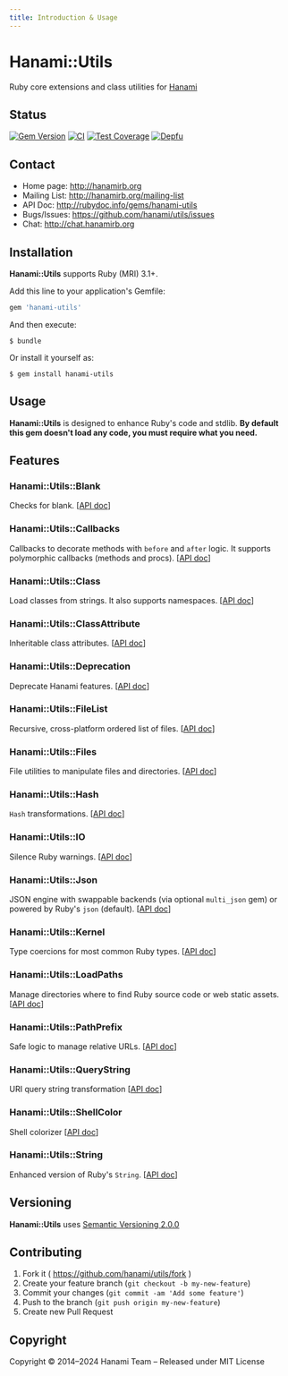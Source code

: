 ```yaml
---
title: Introduction & Usage
---
```


# Hanami::Utils

Ruby core extensions and class utilities for [Hanami](http://hanamirb.org)

## Status

[![Gem Version](https://badge.fury.io/rb/hanami-utils.svg)](https://badge.fury.io/rb/hanami-utils)
[![CI](https://github.com/hanami/utils/actions/workflows/ci.yml/badge.svg)](https://github.com/hanami/utils/actions?query=workflow%3Aci+branch%3Amain)
[![Test Coverage](https://codecov.io/gh/hanami/utils/branch/main/graph/badge.svg)](https://codecov.io/gh/hanami/utils)
[![Depfu](https://badges.depfu.com/badges/a8545fb67cf32a2c75b6227bc0821027/overview.svg)](https://depfu.com/github/hanami/utils?project=Bundler)

## Contact

- Home page: http://hanamirb.org
- Mailing List: http://hanamirb.org/mailing-list
- API Doc: http://rubydoc.info/gems/hanami-utils
- Bugs/Issues: https://github.com/hanami/utils/issues
- Chat: http://chat.hanamirb.org


## Installation

**Hanami::Utils** supports Ruby (MRI) 3.1+.

Add this line to your application's Gemfile:

```ruby
gem 'hanami-utils'
```

And then execute:

    $ bundle

Or install it yourself as:

    $ gem install hanami-utils

## Usage

**Hanami::Utils** is designed to enhance Ruby's code and stdlib.
**By default this gem doesn't load any code, you must require what you need.**

## Features

### Hanami::Utils::Blank

Checks for blank. [[API doc](http://www.rubydoc.info/gems/hanami-utils/Hanami/Utils/Blank)]

### Hanami::Utils::Callbacks

Callbacks to decorate methods with `before` and `after` logic. It supports polymorphic callbacks (methods and procs). [[API doc](http://www.rubydoc.info/gems/hanami-utils/Hanami/Utils/Callbacks)]

### Hanami::Utils::Class

Load classes from strings. It also supports namespaces. [[API doc](http://www.rubydoc.info/gems/hanami-utils/Hanami/Utils/Class)]

### Hanami::Utils::ClassAttribute

Inheritable class attributes. [[API doc](http://www.rubydoc.info/gems/hanami-utils/Hanami/Utils/ClassAttribute)]

### Hanami::Utils::Deprecation

Deprecate Hanami features. [[API doc](http://www.rubydoc.info/gems/hanami-utils/Hanami/Utils/Deprecation)]

### Hanami::Utils::FileList

Recursive, cross-platform ordered list of files. [[API doc](http://www.rubydoc.info/gems/hanami-utils/Hanami/Utils/FileList)]

### Hanami::Utils::Files

File utilities to manipulate files and directories. [[API doc](http://www.rubydoc.info/gems/hanami-utils/Hanami/Utils/Files)]

### Hanami::Utils::Hash

`Hash` transformations. [[API doc](http://www.rubydoc.info/gems/hanami-utils/Hanami/Utils/Hash)]

### Hanami::Utils::IO

Silence Ruby warnings. [[API doc](http://www.rubydoc.info/gems/hanami-utils/Hanami/Utils/IO)]

### Hanami::Utils::Json

JSON engine with swappable backends (via optional `multi_json` gem) or powered by Ruby's `json` (default). [[API doc](http://www.rubydoc.info/gems/hanami-utils/Hanami/Utils/Json)]

### Hanami::Utils::Kernel

Type coercions for most common Ruby types. [[API doc](http://www.rubydoc.info/gems/hanami-utils/Hanami/Utils/Kernel)]

### Hanami::Utils::LoadPaths

Manage directories where to find Ruby source code or web static assets. [[API doc](http://www.rubydoc.info/gems/hanami-utils/Hanami/Utils/LoadPaths)]

### Hanami::Utils::PathPrefix

Safe logic to manage relative URLs. [[API doc](http://www.rubydoc.info/gems/hanami-utils/Hanami/Utils/PathPrefix)]

### Hanami::Utils::QueryString

URI query string transformation [[API doc](http://www.rubydoc.info/gems/hanami-utils/Hanami/Utils/QueryString)]

### Hanami::Utils::ShellColor

Shell colorizer [[API doc](http://www.rubydoc.info/gems/hanami-utils/Hanami/Utils/ShellColor)]

### Hanami::Utils::String

Enhanced version of Ruby's `String`. [[API doc](http://www.rubydoc.info/gems/hanami-utils/Hanami/Utils/String)]

## Versioning

**Hanami::Utils** uses [Semantic Versioning 2.0.0](http://semver.org)

## Contributing

1. Fork it ( https://github.com/hanami/utils/fork )
2. Create your feature branch (`git checkout -b my-new-feature`)
3. Commit your changes (`git commit -am 'Add some feature'`)
4. Push to the branch (`git push origin my-new-feature`)
5. Create new Pull Request

## Copyright

Copyright © 2014–2024 Hanami Team – Released under MIT License

